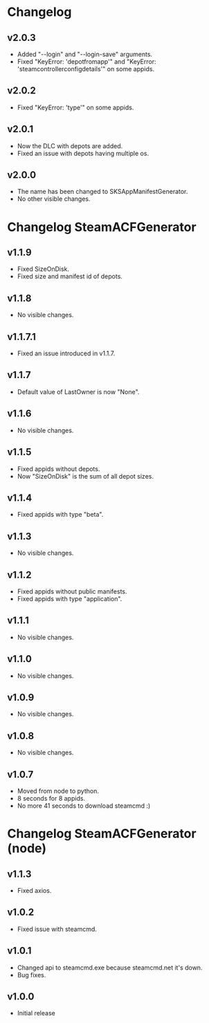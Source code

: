 # Changelog

## v2.0.3

- Added "--login" and "--login-save" arguments.
- Fixed "KeyError: 'depotfromapp'" and "KeyError: 'steamcontrollerconfigdetails'" on some appids.

## v2.0.2

- Fixed "KeyError: 'type'" on some appids.

## v2.0.1

- Now the DLC with depots are added.
- Fixed an issue with depots having multiple os.

## v2.0.0

- The name has been changed to SKSAppManifestGenerator.
- No other visible changes.

# Changelog SteamACFGenerator

## v1.1.9

- Fixed SizeOnDisk.
- Fixed size and manifest id of depots.

## v1.1.8

- No visible changes.

## v1.1.7.1

- Fixed an issue introduced in v1.1.7.

## v1.1.7

- Default value of LastOwner is now "None".

## v1.1.6

- No visible changes.

## v1.1.5

- Fixed appids without depots.
- Now "SizeOnDisk" is the sum of all depot sizes.

## v1.1.4

- Fixed appids with type "beta".

## v1.1.3

- No visible changes.

## v1.1.2

- Fixed appids without public manifests.
- Fixed appids with type "application".

## v1.1.1

- No visible changes.

## v1.1.0

- No visible changes.

## v1.0.9

- No visible changes.

## v1.0.8

- No visible changes.

## v1.0.7

- Moved from node to python.
- 8 seconds for 8 appids.
- No more 41 seconds to download steamcmd :)

# Changelog SteamACFGenerator (node)

## v1.1.3

- Fixed axios.

## v1.0.2

- Fixed issue with steamcmd.

## v1.0.1

- Changed api to steamcmd.exe because steamcmd.net it's down.
- Bug fixes.

## v1.0.0

- Initial release
